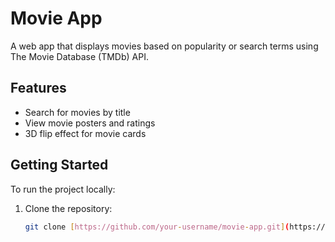 # Movie App

A web app that displays movies based on popularity or search terms using The Movie Database (TMDb) API.

## Features
- Search for movies by title
- View movie posters and ratings
- 3D flip effect for movie cards

## Getting Started
To run the project locally:

1. Clone the repository:
   ```bash
   git clone [https://github.com/your-username/movie-app.git](https://github.com/SpandanDK189/MovieVerse-Using-The-Movie-Database-API.git)
